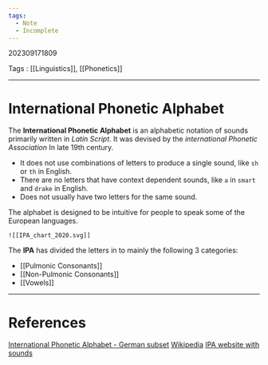 ```yaml
---
tags:
  - Note
  - Incomplete
---
```

202309171809

Tags : [[Linguistics]], [[Phonetics]]

---
# International Phonetic Alphabet
The **International Phonetic Alphabet** is an alphabetic notation of sounds primarily written in _Latin Script_. It was devised by the *international Phonetic Association* In late 19th century.
- It does not use combinations of letters to produce a single sound, like `sh` or `th` in English.
- There are no letters that have context dependent sounds, like `a` in `smart` and `drake` in English.
- Does not usually have two letters for the same sound.

The alphabet is designed to be intuitive for people to speak some of the European languages.

	![[IPA_chart_2020.svg]]

The **IPA** has divided the letters in to mainly the following 3 categories:
- [[Pulmonic Consonants]]
- [[Non-Pulmonic Consonants]]
- [[Vowels]]

---
# References
[International Phonetic Alphabet - German subset](https://en.wikipedia.org/wiki/Help:IPA/Standard_German?useskin=vector)
[Wikipedia](https://en.wikipedia.org/wiki/International_Phonetic_Alphabet?useskin=vector)
[IPA website with sounds](https://www.internationalphoneticalphabet.org/ipa-sounds/ipa-chart-with-sounds/)